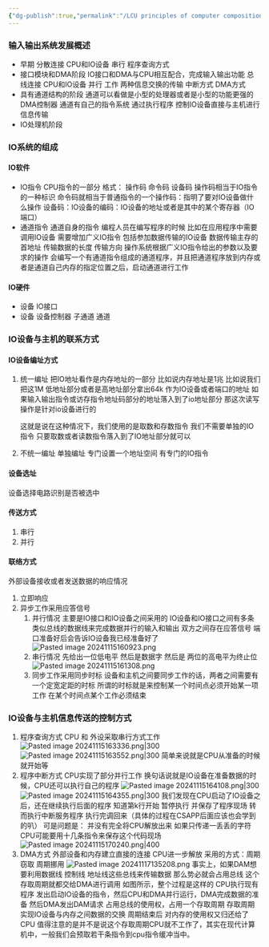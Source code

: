 ```yaml
---
{"dg-publish":true,"permalink":"/LCU principles of computer composition/输入输出系统概述/","dgPassFrontmatter":true,"noteIcon":"","created":"2024-11-15T10:03:45.675+08:00","updated":"2025-03-30T15:06:03.327+08:00"}
---
```



### 输入输出系统发展概述
- 早期
	分散连接
	CPU和IO设备 串行 
	程序查询方式
- 接口模块和DMA阶段
	IO接口和DMA与CPU相互配合，完成输入输出功能
	总线连接
	CPU和IO设备 并行 工作
	两种信息交换的传输
		中断方式
		DMA方式
- 具有通道结构的阶段
	通道可以看做是小型的处理器或者是小型的功能更强的DMA控制器
	通道有自己的指令系统 通过执行程序  控制IO设备直接与主机进行信息传输
- IO处理机阶段

### IO系统的组成
#### IO软件
- IO指令
	CPU指令的一部分
	格式： 操作码  命令码   设备码
		操作码相当于IO指令的一种标识
		命令码就相当于普通指令的一个操作码：指明了要对IO设备做什么操作
		设备码：IO设备的编码：IO设备的地址或者是其中的某个寄存器（IO端口）
- 通道指令
	通道自身的指令
	编程人员在编写程序的时候  比如在应用程序中需要调用IO设备
	需要增加广义IO指令
		包括参加数据传输的IO设备
		数据传输主存的首地址
		传输数据的长度
		传输方向
	操作系统根据广义IO指令给出的参数以及要求的操作 会编写一个有通道指令组成的通道程序，并且把通道程序放到内存或者是通道自己内存的指定位置之后，启动通道进行工作
#### IO硬件
- 设备 IO接口
- 设备 设备控制器 子通道 通道

### IO设备与主机的联系方式
#### IO设备编址方式
1. 统一编址
	把IO地址看作是内存地址的一部分
	比如说内存地址是1兆
	比如说我们把这1M 低地址部分或者是高地址部分拿出64k  作为IO设备或者端口的地址
	如果输入输出指令或访存指令地址码部分的地址落入到了io地址部分
	那这次读写操作是针对io设备进行的

	这就是说在这种情况下，我们使用的是取数和存数指令
	我们不需要单独的IO指令
	只要取数或者读数指令落入到了IO地址部分就可以
2. 不统一编址  单独编址
	专门设置一个地址空间
	有专门的IO指令
#### 设备选址
设备选择电路识别是否被选中
#### 传送方式
1. 串行
2. 并行
#### 联络方式
外部设备接收或者发送数据的响应情况
1. 立即响应
2. 异步工作采用应答信号
	1. 并行情况
		主要是IO接口和IO设备之间采用的
		IO设备和IO接口之间有多条类似总线的数据线来完成数据并行的输入和输出
		双方之间存在应答信号
		端口准备好后会告诉IO设备我已经准备好了
		![Pasted image 20241115160923.png](/img/user/accessory/Pasted%20image%2020241115160923.png)
	2. 串行情况
		先给出一位低电平  然后是数据字  然后是 两位的高电平为终止位
		![Pasted image 20241115161308.png](/img/user/accessory/Pasted%20image%2020241115161308.png)
	3. 同步工作采用同步时标
		设备和主机之间要同步工作的话，两者之间需要有一个定宽定距的时标 
		所谓的时标就是来控制某一个时间点必须开始某一项工作 在某个时间点某个工作必须结束

### IO设备与主机信息传送的控制方式
1. 程序查询方式
	CPU 和 外设采取串行方式工作
	![Pasted image 20241115163336.png|300](/img/user/accessory/Pasted%20image%2020241115163336.png)
	![Pasted image 20241115163552.png|300](/img/user/accessory/Pasted%20image%2020241115163552.png)
	简单来说就是CPU从准备的时候就开始等
2. 程序中断方式
	CPU实现了部分并行工作
	换句话说就是IO设备在准备数据的时候，CPU还可以执行自己的程序
	![Pasted image 20241115164108.png|300](/img/user/accessory/Pasted%20image%2020241115164108.png)
	![Pasted image 20241115164355.png|300](/img/user/accessory/Pasted%20image%2020241115164355.png)
	我们发现在CPU启动了IO设备之后，还在继续执行后面的程序
	知道第k行开始 暂停执行 并保存了程序现场
	转而执行中断服务程序
	执行完调回来（具体的过程在CSAPP后面应该也会学到的叭）
	可是问题是：
		并没有完全将CPU解放出来
		如果只传递一丢丢的字符  CPU可能要用十几条指令来保存这个代码现场
	![Pasted image 20241115170240.png|400](/img/user/accessory/Pasted%20image%2020241115170240.png)
3.  DMA方式
	外部设备和内存建立直接的连接
	CPU进一步解放
	采用的方式：周期窃取 周期挪用
	![Pasted image 20241117135208.png](/img/user/accessory/Pasted%20image%2020241117135208.png)
	事实上，如果DAM想要利用数据线 控制线 地址线这些总线来传输数据 那么势必就会占用总线 这个存取周期就都交给DMA进行调用
	如图所示，整个过程是这样的
		CPU执行现有程序
		发出启动IO设备的指令，然后CPU和DMA并行运行，DMA完成数据的准备
		然后DMA发出DAM请求 占用总线的使用权，占用一个存取周期
		存取周期实现IO设备与内存之间数据的交换
		周期结束后 对内存的使用权又归还给了CPU
	值得注意的是并不是说这个存取周期CPU就不工作了，其实在现代计算机中，一般我们会预取若干条指令到cpu指令缓冲当中。